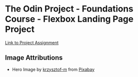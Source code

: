 # The Odin Project - Foundations Course - Flexbox Landing Page Project

[Link to Project Assignment](https://www.theodinproject.com/lessons/foundations-landing-page#introduction)


## Image Attributions

- Hero Image by <a href="https://pixabay.com/users/krzysztof-m-1363864/?utm_source=link-attribution&utm_medium=referral&utm_campaign=image&utm_content=3201149">krzysztof-m</a> from <a href="https://pixabay.com//?utm_source=link-attribution&utm_medium=referral&utm_campaign=image&utm_content=3201149">Pixabay</a>

